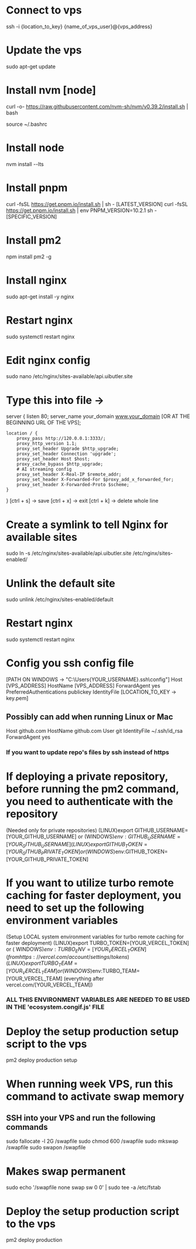 # Connect to vps

ssh -i {location_to_key} {name_of_vps_user}@{vps_address}

# Update the vps

sudo apt-get update

# Install nvm [node]

curl -o- https://raw.githubusercontent.com/nvm-sh/nvm/v0.39.2/install.sh | bash

source ~/.bashrc

# Install node

nvm install --lts

# Install pnpm

curl -fsSL https://get.pnpm.io/install.sh | sh - [LATEST_VERSION]
curl -fsSL https://get.pnpm.io/install.sh | env PNPM_VERSION=10.2.1 sh - [SPECIFIC_VERSION]

# Install pm2

npm install pm2 -g

# Install nginx

sudo apt-get install -y nginx

# Restart nginx

sudo systemctl restart nginx

# Edit nginx config

sudo nano /etc/nginx/sites-available/api.uibutler.site

# Type this into file ->

server {
listen 80;
server_name your_domain www.your_domain [OR AT THE BEGINNING URL OF THE VPS];

    location / {
        proxy_pass http://120.0.0.1:3333/;
        proxy_http_version 1.1;
        proxy_set_header Upgrade $http_upgrade;
        proxy_set_header Connection 'upgrade';
        proxy_set_header Host $host;
        proxy_cache_bypass $http_upgrade;
        # AI streaming config
        proxy_set_header X-Real-IP $remote_addr;
        proxy_set_header X-Forwarded-For $proxy_add_x_forwarded_for;
        proxy_set_header X-Forwarded-Proto $scheme;
    }

}
[ctrl + s] -> save
[ctrl + x] -> exit
[ctrl + k] -> delete whole line

# Create a symlink to tell Nginx for available sites

sudo ln -s /etc/nginx/sites-available/api.uibutler.site /etc/nginx/sites-enabled/

# Unlink the default site

sudo unlink /etc/nginx/sites-enabled/default

# Restart nginx

sudo systemctl restart nginx

# Config you ssh config file

[PATH ON WINDOWS -> "C:\Users\{YOUR_USERNAME}\.ssh\config"]
Host [VPS_ADDRESS]
HostName [VPS_ADDRESS]
ForwardAgent yes
PreferredAuthentications publickey
IdentityFile [LOCATION_TO_KEY -> key.pem]

## Possibly can add when running Linux or Mac

Host github.com
HostName github.com
User git
IdentityFile ~/.ssh/id_rsa
ForwardAgent yes

### If you want to update repo's files by ssh instead of https

# If deploying a private repository, before running the pm2 command, you need to authenticate with the repository

(Needed only for private repositories)
(LINUX)export GITHUB_USERNAME=[YOUR_GITHUB_USERNAME] or (WINDOWS)$env:GITHUB_USERNAME=[YOUR_GITHUB_USERNAME]
(LINUX)export GITHUB_TOKEN=[YOUR_GITHUB_PRIVATE_TOKEN]  or (WINDOWS)$env:GITHUB_TOKEN=[YOUR_GITHUB_PRIVATE_TOKEN]

# If you want to utilize turbo remote caching for faster deployment, you need to set up the following environment variables

(Setup LOCAL system environment variables for turbo remote caching for faster deployment)
(LINUX)export TURBO_TOKEN=[YOUR_VERCEL_TOKEN] or (
WINDOWS)$env:TURBO_ENV=[YOUR_VERCEL_TOKEN] (from https://vercel.com/account/settings/tokens)
(LINUX)export TURBO_TEAM=[YOUR_VERCEL_TEAM]  or (WINDOWS)$env:TURBO_TEAM=[YOUR_VERCEL_TEAM] (everything after
vercel.com/[YOUR_VERCEL_TEAM])

### ALL THIS ENVIRONMENT VARIABLES ARE NEEDED TO BE USED IN THE 'ecosystem.congif.js' FILE

# Deploy the setup production setup script to the vps

pm2 deploy production setup

# When running week VPS, run this command to activate swap memory

## SSH into your VPS and run the following commands

sudo fallocate -l 2G /swapfile
sudo chmod 600 /swapfile
sudo mkswap /swapfile
sudo swapon /swapfile

# Makes swap permanent

sudo echo '/swapfile none swap sw 0 0' | sudo tee -a /etc/fstab

# Deploy the setup production script to the vps

pm2 deploy production

